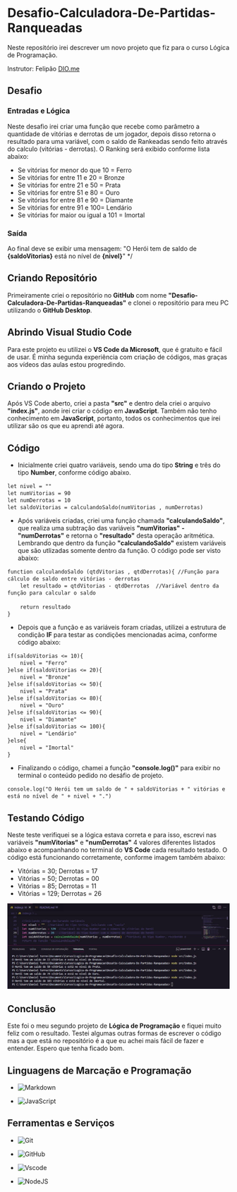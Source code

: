 # Desafio-Calculadora-De-Partidas-Ranqueadas

Neste repositório irei descrever um novo projeto que fiz para o curso Lógica de Programação.

Instrutor: Felipão [DIO.me](https://www.dio.me/)

## Desafio

### Entradas e Lógica

Neste desafio irei criar uma função que recebe como parâmetro a quantidade de vitórias e derrotas de um jogador, depois disso retorna o resultado para uma variável, com o saldo de Rankeadas sendo feito através do calculo (vitórias - derrotas).
O Ranking será exibido conforme lista abaixo:

- Se vitórias for menor do que 10 = Ferro
- Se vitórias for entre 11 e 20 = Bronze
- Se vitórias for entre 21 e 50 = Prata
- Se vitórias for entre 51 e 80 = Ouro
- Se vitórias for entre 81 e 90 = Diamante
- Se vitórias for entre 91 e 100= Lendário
- Se vitórias for maior ou igual a 101 = Imortal

### Saída

Ao final deve se exibir uma mensagem:
"O Herói tem de saldo de **{saldoVitorias}** está no nível de **{nivel}**"
*/

## Criando Repositório

Primeiramente criei o repositório no __GitHub__ com nome __"Desafio-Calculadora-De-Partidas-Ranqueadas"__ e clonei o repositório para meu PC utilizando o __GitHub Desktop__.

## Abrindo Visual Studio Code

Para este projeto eu utilizei o __VS Code da Microsoft__, que é gratuito e fácil de usar. É minha segunda experiência com criação de códigos, mas graças aos vídeos das aulas estou progredindo.

## Criando o Projeto

Após VS Code aberto, criei a pasta __"src"__ e dentro dela criei o arquivo __"index.js"__, aonde irei criar o código em __JavaScript__. Também não tenho conhecimento em __JavaScript__, portanto, todos os conhecimentos que irei utilizar são os que eu aprendi até agora.

## Código

- Inicialmente criei quatro variáveis, sendo uma do tipo __String__ e três do tipo __Number__, conforme código abaixo.

```
let nivel = ""
let numVitorias = 90
let numDerrotas = 10
let saldoVitorias = calculandoSaldo(numVitorias , numDerrotas)
```
- Após variáveis criadas, criei uma função chamada __"calculandoSaldo"__, que realiza uma subtração das variáveis __"numVitorias"__ __-__ __"numDerrotas"__ e retorna o __"resultado"__ desta operação aritmética.
Lembrando que dentro da função __"calculandoSaldo"__ existem variáveis que são utlizadas somente dentro da função. O código pode ser visto abaixo:

```
function calculandoSaldo (qtdVitorias , qtdDerrotas){ //Função para cálculo de saldo entre vitórias - derrotas
    let resultado = qtdVitorias - qtdDerrotas  //Variável dentro da função para calcular o saldo

    return resultado
}
```

- Depois que a função e as variáveis foram criadas, utilizei a estrutura de condição __IF__ para testar as condições mencionadas acima, conforme código abaixo:

```
if(saldoVitorias <= 10){
    nivel = "Ferro"
}else if(saldoVitorias <= 20){
    nivel = "Bronze"
}else if(saldoVitorias <= 50){
    nivel = "Prata"
}else if(saldoVitorias <= 80){
    nivel = "Ouro"
}else if(saldoVitorias <= 90){
    nivel = "Diamante"
}else if(saldoVitorias <= 100){
    nivel = "Lendário"
}else{
    nivel = "Imortal"
}
```

- Finalizando o código, chamei a função __"console.log()"__ para exibir no terminal o conteúdo pedido no desáfio de projeto.

```
console.log("O Herói tem um saldo de " + saldoVitorias + " vitórias e está no nível de " + nivel + ".")
```

## Testando Código

Neste teste verifiquei se a lógica estava correta e para isso, escrevi nas variáveis __"numVitorias"__ e __"numDerrotas"__ 4 valores diferentes listados abaixo e acompanhando no terminal do __VS Code__ cada resultado testado. O código está funcionando corretamente, conforme imagem também abaixo:

- Vitórias = 30; Derrotas = 17
- Vitórias = 50; Derrotas = 00
- Vitórias = 85; Derrotas = 11
- Vitórias = 129; Derrotas = 26

<img src="Input/capturaDeTestes.JPG">


## Conclusão

Este foi o meu segundo projeto de __Lógica de Programação__ e fiquei muito feliz com o resultado.
Testei algumas outras formas de escrever o código mas a que está no repositório é a que eu achei mais fácil de fazer e entender. Espero que tenha ficado bom.

## Linguagens de Marcação e Programação

- ![Markdown](https://img.shields.io/badge/Markdown-000?style=for-the-badge&logo=markdown)

- ![JavaScript](https://img.shields.io/badge/JavaScript-F7DF1E?style=for-the-badge&logo=javascript&logoColor=black)

## Ferramentas e Serviços

- ![Git](https://img.shields.io/badge/GIT-E44C30?style=for-the-badge&logo=git&logoColor=white)

- ![GitHub](https://img.shields.io/badge/GitHub-100000?style=for-the-badge&logo=github&logoColor=white)

- ![Vscode](https://img.shields.io/badge/Vscode-007ACC?style=for-the-badge&logo=visual-studio-code&logoColor=white)

- ![NodeJS](https://img.shields.io/badge/node.js-6DA55F?style=for-the-badge&logo=node.js&logoColor=white)